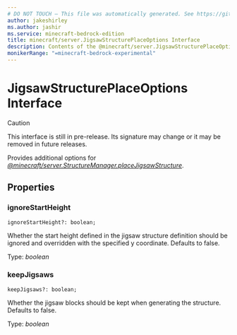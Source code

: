 ```yaml
---
# DO NOT TOUCH — This file was automatically generated. See https://github.com/mojang/minecraftapidocsgenerator to modify descriptions, examples, etc.
author: jakeshirley
ms.author: jashir
ms.service: minecraft-bedrock-edition
title: minecraft/server.JigsawStructurePlaceOptions Interface
description: Contents of the @minecraft/server.JigsawStructurePlaceOptions class.
monikerRange: "=minecraft-bedrock-experimental"
---
```

# JigsawStructurePlaceOptions Interface

> [!CAUTION]
> This interface is still in pre-release.  Its signature may change or it may be removed in future releases.

Provides additional options for [*@minecraft/server.StructureManager.placeJigsawStructure*](../../minecraft/server/StructureManager.md#placejigsawstructure).

## Properties

### **ignoreStartHeight**
`ignoreStartHeight?: boolean;`

Whether the start height defined in the jigsaw structure definition should be ignored and overridden with the specified y coordinate. Defaults to false.

Type: *boolean*

### **keepJigsaws**
`keepJigsaws?: boolean;`

Whether the jigsaw blocks should be kept when generating the structure. Defaults to false.

Type: *boolean*
